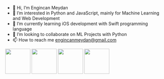 - 👋 Hi, I’m Engincan Meydan
- 👀 I’m interested in Python and JavaScript, mainly for Machine Learning and Web Development
- 🌱 I’m currently learning iOS development with Swift programming language
- 💞️ I’m looking to collaborate on ML Projects with Python 
- 📫 How to reach me engincanmeydan@gmail.com

<p float="left">
  <img src="https://d1.awsstatic.com/training-and-certification/Certification%20Badges/data-analytics-specialty-badge_512x512.f81954f771d19aebbeb21c337adadc9a79983c6e.png" width="80" height="80">
  <img src="https://d1.awsstatic.com/training-and-certification/Certification%20Badges/AWS-Certified_Machine-Learning_Specialty_512x512.6ac490d15fe033a3d67ca544ecd0bcbcb10d391a.png" width="80" height="80">
  <img src="https://d1.awsstatic.com/training-and-certification/Certification%20Badges/AWS-Certified_Solutions-Architect_Associate_512x512.d82aee07920970350c427c8d0542bc239180a486.png" width="80" height="80">
  <img src="https://d1.awsstatic.com/training-and-certification/Certification%20Badges/AWS-Certified_Cloud-Practitioner_512x512.bc006f14f986fa4f3ca238b0b62be458ce1fb5ce.png" width="80" height="80">
</p>

<!---
engincan-meydan/engincan-meydan is a ✨ special ✨ repository because its `README.md` (this file) appears on your GitHub profile.
You can click the Preview link to take a look at your changes.
--->
